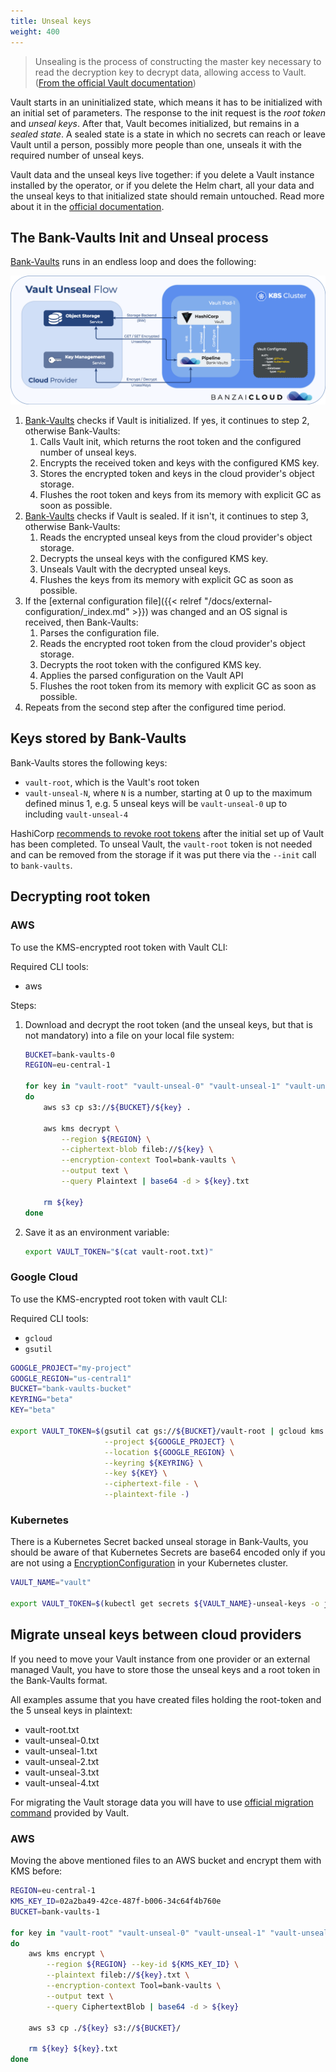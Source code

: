 ```yaml
---
title: Unseal keys
weight: 400
---
```


> Unsealing is the process of constructing the master key necessary to read the decryption key to decrypt data, allowing access to Vault. ([From the official Vault documentation](https://developer.hashicorp.com/vault/docs/concepts/seal))

Vault starts in an uninitialized state, which means it has to be initialized with an initial set of parameters. The response to the init request is the *root token* and *unseal keys*. After that, Vault becomes initialized, but remains in a *sealed state*. A sealed state is a state in which no secrets can reach or leave Vault until a person, possibly more people than one, unseals it with the required number of unseal keys.

Vault data and the unseal keys live together: if you delete a Vault instance installed by the operator, or if you delete the Helm chart, all your data and the unseal keys to that initialized state should remain untouched. Read more about it in the [official documentation](https://developer.hashicorp.com/vault/docs/concepts/seal).

## The Bank-Vaults Init and Unseal process

[Bank-Vaults](https://github.com/bank-vaults/bank-vaults) runs in an endless loop and does the following:

![Vault Unseal Flow](VaultUnsealFlow.png)

1. [Bank-Vaults](https://github.com/bank-vaults/bank-vaults) checks if Vault is initialized. If yes, it continues to step 2, otherwise Bank-Vaults:
    1. Calls Vault init, which returns the root token and the configured number of unseal keys.
    1. Encrypts the received token and keys with the configured KMS key.
    1. Stores the encrypted token and keys in the cloud provider's object storage.
    1. Flushes the root token and keys from its memory with explicit GC as soon as possible.
1. [Bank-Vaults](https://github.com/bank-vaults/bank-vaults) checks if Vault is sealed. If it isn't, it continues to step 3, otherwise Bank-Vaults:
    1. Reads the encrypted unseal keys from the cloud provider's object storage.
    1. Decrypts the unseal keys with the configured KMS key.
    1. Unseals Vault with the decrypted unseal keys.
    1. Flushes the keys from its memory with explicit GC as soon as possible.
1. If the [external configuration file]({{< relref "/docs/external-configuration/_index.md" >}}) was changed and an OS signal is received, then Bank-Vaults:
    1. Parses the configuration file.
    1. Reads the encrypted root token from the cloud provider's object storage.
    1. Decrypts the root token with the configured KMS key.
    1. Applies the parsed configuration on the Vault API
    1. Flushes the root token from its memory with explicit GC as soon as possible.
1. Repeats from the second step after the configured time period.

## Keys stored by Bank-Vaults

Bank-Vaults stores the following keys:

- `vault-root`, which is the Vault's root token
- `vault-unseal-N`, where `N` is a number, starting at 0 up to the maximum defined minus 1, e.g. 5 unseal keys will be `vault-unseal-0` up to including `vault-unseal-4`

HashiCorp [recommends to revoke root tokens](https://developer.hashicorp.com/vault/docs/concepts/tokens#root-tokens) after the initial set up of Vault has been completed.
To unseal Vault, the `vault-root` token is not needed and can be removed from the storage if it was put there via the `--init` call to `bank-vaults`.

## Decrypting root token

### AWS

To use the KMS-encrypted root token with Vault CLI:

Required CLI tools:

- aws

Steps:

1. Download and decrypt the root token (and the unseal keys, but that is not mandatory) into a file on your local file system:

    ```bash
    BUCKET=bank-vaults-0
    REGION=eu-central-1

    for key in "vault-root" "vault-unseal-0" "vault-unseal-1" "vault-unseal-2" "vault-unseal-3" "vault-unseal-4"
    do
        aws s3 cp s3://${BUCKET}/${key} .

        aws kms decrypt \
            --region ${REGION} \
            --ciphertext-blob fileb://${key} \
            --encryption-context Tool=bank-vaults \
            --output text \
            --query Plaintext | base64 -d > ${key}.txt

        rm ${key}
    done
    ```

1. Save it as an environment variable:

    ```bash
    export VAULT_TOKEN="$(cat vault-root.txt)"
    ```

### Google Cloud

To use the KMS-encrypted root token with vault CLI:

Required CLI tools:

- `gcloud`
- `gsutil`

```bash
GOOGLE_PROJECT="my-project"
GOOGLE_REGION="us-central1"
BUCKET="bank-vaults-bucket"
KEYRING="beta"
KEY="beta"

export VAULT_TOKEN=$(gsutil cat gs://${BUCKET}/vault-root | gcloud kms decrypt \
                     --project ${GOOGLE_PROJECT} \
                     --location ${GOOGLE_REGION} \
                     --keyring ${KEYRING} \
                     --key ${KEY} \
                     --ciphertext-file - \
                     --plaintext-file -)
```

### Kubernetes

There is a Kubernetes Secret backed unseal storage in Bank-Vaults, you should be aware of that Kubernetes Secrets are base64 encoded only if you are not using a [EncryptionConfiguration](https://kubernetes.io/docs/tasks/administer-cluster/encrypt-data/) in your Kubernetes cluster.

```bash
VAULT_NAME="vault"

export VAULT_TOKEN=$(kubectl get secrets ${VAULT_NAME}-unseal-keys -o jsonpath={.data.vault-root} | base64 -d)
```

## Migrate unseal keys between cloud providers

If you need to move your Vault instance from one provider or an external managed Vault, you have to store those the unseal keys and a root token in the Bank-Vaults format.

All examples assume that you have created files holding the root-token and the 5 unseal keys in plaintext:

- vault-root.txt
- vault-unseal-0.txt
- vault-unseal-1.txt
- vault-unseal-2.txt
- vault-unseal-3.txt
- vault-unseal-4.txt

For migrating the Vault storage data you will have to use [official migration command](https://developer.hashicorp.com/vault/docs/commands/operator/migrate) provided by Vault.

### AWS

Moving the above mentioned files to an AWS bucket and encrypt them with KMS before:

```bash
REGION=eu-central-1
KMS_KEY_ID=02a2ba49-42ce-487f-b006-34c64f4b760e
BUCKET=bank-vaults-1

for key in "vault-root" "vault-unseal-0" "vault-unseal-1" "vault-unseal-2" "vault-unseal-3" "vault-unseal-4"
do
    aws kms encrypt \
        --region ${REGION} --key-id ${KMS_KEY_ID} \
        --plaintext fileb://${key}.txt \
        --encryption-context Tool=bank-vaults \
        --output text \
        --query CiphertextBlob | base64 -d > ${key}

    aws s3 cp ./${key} s3://${BUCKET}/

    rm ${key} ${key}.txt
done
```
